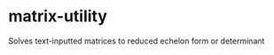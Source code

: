 matrix-utility
==============

Solves text-inputted matrices to reduced echelon form or determinant
